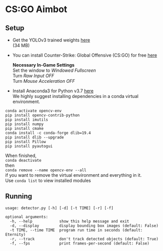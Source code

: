 # CS:GO Aimbot
## Setup
* Get the YOLOv3 trained weights [here](https://drive.google.com/file/d/19_mIm7uGL0IBHtYEjnRLX-X_7llLJWqE/view?usp=sharing)  
(34 MB)  
* You can install Counter-Strike: Global Offensive (CS:GO) for free [here](https://store.steampowered.com/app/730/CounterStrike_Global_Offensive/) 

   **Necessary In-Game Settings**  
  Set the window to *Windowed Fullscreen*  
  Turn *Raw Input OFF*  
  Turn *Mouse Acceleration OFF*  

* Install Anaconda3 for Python v3.7 [here](https://www.anaconda.com/distribution/)  
We highly suggest installing dependencies in a conda virtual environment.

```conda create --name opencv-env python=3.6  
conda activate opencv-env  
pip install opencv-contrib-python  
pip install imutils  
pip install numpy  
pip install cmake  
conda install -c conda-forge dlib=19.4  
pip install dlib --upgrade  
pip install Pillow  
pip install pyautogui  
```
When finished,   
`conda deactivate`  
then  
`conda remove --name opencv-env --all`  
if you want to remove the virtual environment and everything in it.  
Use `conda list` to view installed modules  

## Running
```
usage: detector.py [-h] [-d] [-t TIME] [-r] [-f]  

optional arguments:  
  -h, --help            show this help message and exit  
  -d, --display         display bounding box images (default: False)  
  -t TIME, --time TIME  program run time in seconds (default: Eternity)  
  -r, --track           don't track detected objects (default: True)  
  -f, --fps             print frames-per-second (default: False)
```
